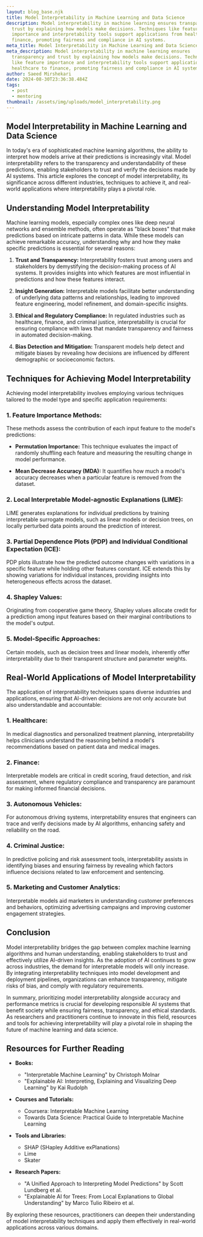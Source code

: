 ```yaml
---
layout: blog_base.njk
title: Model Interpretability in Machine Learning and Data Science
description: Model interpretability in machine learning ensures transparency and
  trust by explaining how models make decisions. Techniques like feature
  importance and interpretability tools support applications from healthcare to
  finance, promoting fairness and compliance in AI systems.
meta_title: Model Interpretability in Machine Learning and Data Science
meta_description: Model interpretability in machine learning ensures
  transparency and trust by explaining how models make decisions. Techniques
  like feature importance and interpretability tools support applications from
  healthcare to finance, promoting fairness and compliance in AI systems.
author: Saeed Mirshekari
date: 2024-08-30T23:36:38.484Z
tags:
  - post
  - mentoring
thumbnail: /assets/img/uploads/model_interpretability.png
---
```

## Model Interpretability in Machine Learning and Data Science

In today's era of sophisticated machine learning algorithms, the ability to interpret how models arrive at their predictions is increasingly vital. Model interpretability refers to the transparency and understandability of these predictions, enabling stakeholders to trust and verify the decisions made by AI systems. This article explores the concept of model interpretability, its significance across different industries, techniques to achieve it, and real-world applications where interpretability plays a pivotal role.

## Understanding Model Interpretability

Machine learning models, especially complex ones like deep neural networks and ensemble methods, often operate as "black boxes" that make predictions based on intricate patterns in data. While these models can achieve remarkable accuracy, understanding why and how they make specific predictions is essential for several reasons:

1. **Trust and Transparency:** Interpretability fosters trust among users and stakeholders by demystifying the decision-making process of AI systems. It provides insights into which features are most influential in predictions and how these features interact.

2. **Insight Generation:** Interpretable models facilitate better understanding of underlying data patterns and relationships, leading to improved feature engineering, model refinement, and domain-specific insights.

3. **Ethical and Regulatory Compliance:** In regulated industries such as healthcare, finance, and criminal justice, interpretability is crucial for ensuring compliance with laws that mandate transparency and fairness in automated decision-making.

4. **Bias Detection and Mitigation:** Transparent models help detect and mitigate biases by revealing how decisions are influenced by different demographic or socioeconomic factors.

## Techniques for Achieving Model Interpretability

Achieving model interpretability involves employing various techniques tailored to the model type and specific application requirements:

### 1. **Feature Importance Methods:**

These methods assess the contribution of each input feature to the model's predictions:

- **Permutation Importance:** This technique evaluates the impact of randomly shuffling each feature and measuring the resulting change in model performance.
  
- **Mean Decrease Accuracy (MDA):** It quantifies how much a model's accuracy decreases when a particular feature is removed from the dataset.

### 2. **Local Interpretable Model-agnostic Explanations (LIME):**

LIME generates explanations for individual predictions by training interpretable surrogate models, such as linear models or decision trees, on locally perturbed data points around the prediction of interest.

### 3. **Partial Dependence Plots (PDP) and Individual Conditional Expectation (ICE):**

PDP plots illustrate how the predicted outcome changes with variations in a specific feature while holding other features constant. ICE extends this by showing variations for individual instances, providing insights into heterogeneous effects across the dataset.

### 4. **Shapley Values:**

Originating from cooperative game theory, Shapley values allocate credit for a prediction among input features based on their marginal contributions to the model's output.

### 5. **Model-Specific Approaches:**

Certain models, such as decision trees and linear models, inherently offer interpretability due to their transparent structure and parameter weights.

## Real-World Applications of Model Interpretability

The application of interpretability techniques spans diverse industries and applications, ensuring that AI-driven decisions are not only accurate but also understandable and accountable:

### 1. **Healthcare:**

In medical diagnostics and personalized treatment planning, interpretability helps clinicians understand the reasoning behind a model's recommendations based on patient data and medical images.

### 2. **Finance:**

Interpretable models are critical in credit scoring, fraud detection, and risk assessment, where regulatory compliance and transparency are paramount for making informed financial decisions.

### 3. **Autonomous Vehicles:**

For autonomous driving systems, interpretability ensures that engineers can trace and verify decisions made by AI algorithms, enhancing safety and reliability on the road.

### 4. **Criminal Justice:**

In predictive policing and risk assessment tools, interpretability assists in identifying biases and ensuring fairness by revealing which factors influence decisions related to law enforcement and sentencing.

### 5. **Marketing and Customer Analytics:**

Interpretable models aid marketers in understanding customer preferences and behaviors, optimizing advertising campaigns and improving customer engagement strategies.

## Conclusion

Model interpretability bridges the gap between complex machine learning algorithms and human understanding, enabling stakeholders to trust and effectively utilize AI-driven insights. As the adoption of AI continues to grow across industries, the demand for interpretable models will only increase. By integrating interpretability techniques into model development and deployment pipelines, organizations can enhance transparency, mitigate risks of bias, and comply with regulatory requirements.

In summary, prioritizing model interpretability alongside accuracy and performance metrics is crucial for developing responsible AI systems that benefit society while ensuring fairness, transparency, and ethical standards. As researchers and practitioners continue to innovate in this field, resources and tools for achieving interpretability will play a pivotal role in shaping the future of machine learning and data science.

## Resources for Further Reading

- **Books:**
  - "Interpretable Machine Learning" by Christoph Molnar
  - "Explainable AI: Interpreting, Explaining and Visualizing Deep Learning" by Kai Rudolph

- **Courses and Tutorials:**
  - Coursera: Interpretable Machine Learning
  - Towards Data Science: Practical Guide to Interpretable Machine Learning

- **Tools and Libraries:**
  - SHAP (SHapley Additive exPlanations)
  - Lime
  - Skater

- **Research Papers:**
  - "A Unified Approach to Interpreting Model Predictions" by Scott Lundberg et al.
  - "Explainable AI for Trees: From Local Explanations to Global Understanding" by Marco Tulio Ribeiro et al.

By exploring these resources, practitioners can deepen their understanding of model interpretability techniques and apply them effectively in real-world applications across various domains.